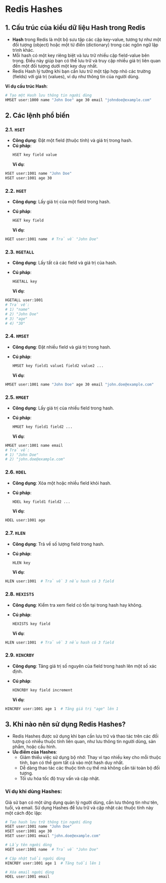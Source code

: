 # Redis Hashes

## 1. Cấu trúc của kiểu dữ liệu Hash trong Redis

- **Hash** trong Redis là một bộ sưu tập các cặp key-value, tương tự như một đối tượng (object) hoặc một từ điển (dictionary) trong các ngôn ngữ lập trình khác.
- Mỗi hash có một key riêng biệt và lưu trữ nhiều cặp field-value bên trong. Điều này giúp bạn có thể lưu trữ và truy cập nhiều giá trị liên quan đến một đối tượng dưới một key duy nhất.
- Redis Hash lý tưởng khi bạn cần lưu trữ một tập hợp nhỏ các trường (fields) với giá trị (values), ví dụ như thông tin của người dùng.

**Ví dụ cấu trúc Hash**:

```bash
# Tạo một Hash lưu thông tin người dùng
HMSET user:1000 name "John Doe" age 30 email "johndoe@example.com"
```

## 2. Các lệnh phổ biến

### 2.1. `HSET`

- **Công dụng**: Đặt một field (thuộc tính) và giá trị trong hash.
- **Cú pháp**:
  ```bash
  HSET key field value
  ```
  **Ví dụ**:

```bash
HSET user:1001 name "John Doe"
HSET user:1001 age 30
```

### 2.2. `HGET`

- **Công dụng**: Lấy giá trị của một field trong hash.

- **Cú pháp**:

  ```bash
  HGET key field

  ```

  **Ví dụ**:

```bash
HGET user:1001 name  # Trả về "John Doe"

```

### 2.3. `HGETALL`

- **Công dụng**: Lấy tất cả các field và giá trị của hash.

- **Cú pháp**:

  ```bash
  HGETALL key

  ```

  **Ví dụ**:

```bash
HGETALL user:1001
# Trả về:
# 1) "name"
# 2) "John Doe"
# 3) "age"
# 4) "30"
```

### 2.4. `HMSET`

- **Công dụng**: Đặt nhiều field và giá trị trong hash.

- **Cú pháp**:

  ```bash
  HMSET key field1 value1 field2 value2 ...
  ```

  **Ví dụ**:

```bash
HMSET user:1001 name "John Doe" age 30 email "john.doe@example.com"

```

### 2.5. `HMGET`

- **Công dụng**: Lấy giá trị của nhiều field trong hash.

- **Cú pháp**:

  ```bash
  HMGET key field1 field2 ...


  ```

  **Ví dụ**:

```bash
HMGET user:1001 name email
# Trả về:
# 1) "John Doe"
# 2) "john.doe@example.com"
```

### 2.6. `HDEL`

- **Công dụng**: Xóa một hoặc nhiều field khỏi hash.

- **Cú pháp**:

  ```bash
  HDEL key field1 field2 ...
  ```

  **Ví dụ**:

```bash
HDEL user:1001 age

```

### 2.7. `HLEN`

- **Công dụng**: Trả về số lượng field trong hash.

- **Cú pháp**:

  ```bash
  HLEN key
  ```

  **Ví dụ**:

```bash
HLEN user:1001  # Trả về 3 nếu hash có 3 field
```

### 2.8. `HEXISTS`

- **Công dụng**: Kiểm tra xem field có tồn tại trong hash hay không.

- **Cú pháp**:

  ```bash
  HEXISTS key field

  ```

  **Ví dụ**:

```bash
HLEN user:1001  # Trả về 3 nếu hash có 3 field
```

### 2.9. `HINCRBY`

- **Công dụng**: Tăng giá trị số nguyên của field trong hash lên một số xác định.

- **Cú pháp**:

  ```bash
  HINCRBY key field increment
  ```

  **Ví dụ**:

```bash
HINCRBY user:1001 age 1  # Tăng giá trị "age" lên 1

```

## 3. Khi nào nên sử dụng Redis Hashes?

- Redis Hashes được sử dụng khi bạn cần lưu trữ và thao tác trên các đối tượng có nhiều thuộc tính liên quan, như lưu thông tin người dùng, sản phẩm, hoặc cấu hình.
- **Ưu điểm của Hashes**:
  - Giảm thiểu việc sử dụng bộ nhớ: Thay vì tạo nhiều key cho mỗi thuộc tính, bạn có thể gom tất cả vào một hash duy nhất.
  - Dễ dàng thao tác các thuộc tính cụ thể mà không cần tải toàn bộ đối tượng.
  - Tối ưu hóa tốc độ truy vấn và cập nhật.

### Ví dụ khi dùng Hashes:

Giả sử bạn có một ứng dụng quản lý người dùng, cần lưu thông tin như tên, tuổi, và email. Sử dụng Hashes để lưu trữ và cập nhật các thuộc tính này một cách độc lập:

```bash
# Tạo hash lưu trữ thông tin người dùng
HSET user:1001 name "John Doe"
HSET user:1001 age 30
HSET user:1001 email "john.doe@example.com"

# Lấy tên người dùng
HGET user:1001 name  # Trả về "John Doe"

# Cập nhật tuổi người dùng
HINCRBY user:1001 age 1  # Tăng tuổi lên 1

# Xóa email người dùng
HDEL user:1001 email

```

